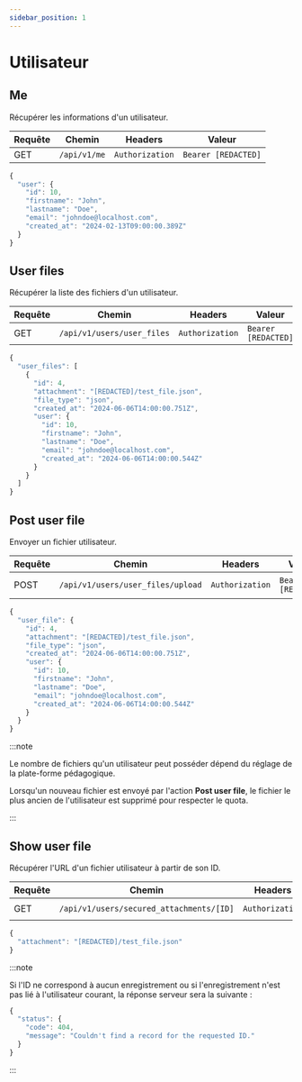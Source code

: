 ```yaml
---
sidebar_position: 1
---
```


# Utilisateur

## Me

Récupérer les informations d'un utilisateur.

|Requête|Chemin|Headers|Valeur|
|-------|------|-------|------|
|GET|`/api/v1/me`|`Authorization`|`Bearer [REDACTED]`

```js title="Exemple de réponse"
{
  "user": {
    "id": 10,
    "firstname": "John",
    "lastname": "Doe",
    "email": "johndoe@localhost.com",
    "created_at": "2024-02-13T09:00:00.389Z"
  }
}
```

## User files

Récupérer la liste des fichiers d'un utilisateur.

|Requête|Chemin|Headers|Valeur|
|-------|------|-------|------|
|GET|`/api/v1/users/user_files`|`Authorization`|`Bearer [REDACTED]`

```js title="Exemple de réponse"
{
  "user_files": [
    {
      "id": 4,
      "attachment": "[REDACTED]/test_file.json",
      "file_type": "json",
      "created_at": "2024-06-06T14:00:00.751Z",
      "user": {
        "id": 10,
        "firstname": "John",
        "lastname": "Doe",
        "email": "johndoe@localhost.com",
        "created_at": "2024-06-06T14:00:00.544Z"
      }
    }
  ]
}
```

## Post user file

Envoyer un fichier utilisateur.

|Requête|Chemin|Headers|Valeur|Enctype|Paramètres/Body|
|-------|------|-------|------|-------|---------------|
|POST|`/api/v1/users/user_files/upload`|`Authorization`|`Bearer [REDACTED]`|multipart/form-data|`user_file`|

```js title="Exemple de réponse"
{
  "user_file": {
    "id": 4,
    "attachment": "[REDACTED]/test_file.json",
    "file_type": "json",
    "created_at": "2024-06-06T14:00:00.751Z",
    "user": {
      "id": 10,
      "firstname": "John",
      "lastname": "Doe",
      "email": "johndoe@localhost.com",
      "created_at": "2024-06-06T14:00:00.544Z"
    }
  }
}
```

:::note

Le nombre de fichiers qu'un utilisateur peut posséder dépend du réglage de la plate-forme pédagogique.

Lorsqu'un nouveau fichier est envoyé par l'action **Post user file**, le fichier le plus ancien de l'utilisateur est supprimé pour respecter le quota.

:::

## Show user file

Récupérer l'URL d'un fichier utilisateur à partir de son ID.

|Requête|Chemin|Headers|Valeur|
|-------|------|-------|------|
|GET|`/api/v1/users/secured_attachments/[ID]`|`Authorization`|`Bearer [REDACTED]`

```js title="Exemple de réponse"
{
  "attachment": "[REDACTED]/test_file.json"
}
```

:::note

Si l'ID ne correspond à aucun enregistrement ou si l'enregistrement n'est pas lié à l'utilisateur courant, la réponse serveur sera la suivante :

```js
{
  "status": {
    "code": 404,
    "message": "Couldn't find a record for the requested ID."
  }
}
```

:::
